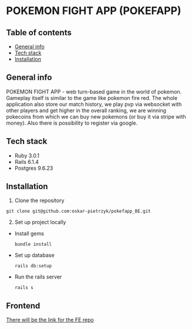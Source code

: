 # POKEMON FIGHT APP (POKEFAPP)

## Table of contents

- [General info](#general-info)
- [Tech stack](#tech-stack)
- [Installation](#installation)

## General info

POKEMON FIGHT APP - web turn-based game in the world of pokemon. Gameplay itself is similar to the game like pokemon fire red. The whole application also store our match history, we play pvp via websocket with other players and get higher in the overall ranking, we are winning pokecoins from which we can buy new pokemons (or buy it via stripe with money). Also there is possibility to register via google.

## Tech stack

- Ruby 3.0.1
- Rails 6.1.4
- Postgres 9.6.23

## Installation

1. Clone the repository
  ```shell
  git clone git@github.com:oskar-pietrzyk/pokefapp_BE.git
  ```

2. Set up project locally
- Install gems
  ```shell
  bundle install
  ```

- Set up database
   ```shell
  rails db:setup
  ```

- Run the rails server
  ```shell
  rails s
  ```

## Frontend

[There will be the link for the FE repo](https://github.com/oskar-pietrzyk/pokefapp_BE)

